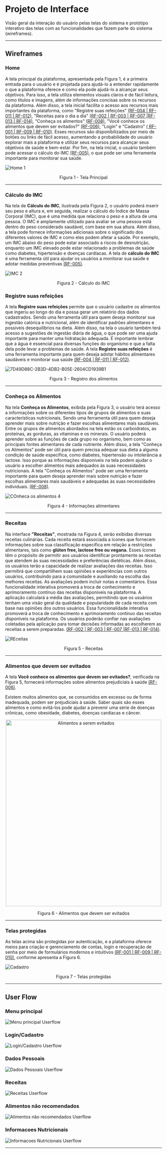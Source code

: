 
# Projeto de Interface

Visão geral da interação do usuário pelas telas do sistema e protótipo interativo das telas com as funcionalidades que fazem parte do sistema (wireframes).

________________________________________________________________________________________________________________________________________________________

## Wireframes

### Home


A tela principal da plataforma, apresentada pela Figura 1, é a primeira entrada para o usuário e é projetada para ajudá-lo a entender rapidamente o que a plataforma oferece e como ela pode ajudá-lo a alcançar seus objetivos. Para isso, a tela utiliza elementos visuais claros e de fácil leitura, como títulos e imagens, além de informações concisas sobre os recursos da plataforma.
Além disso, a tela inicial facilita o acesso aos recursos mais importantes da plataforma, como "Registre suas refeições" [(RF-004 | RF-011 | RF-012)](especification.md#requisitos), "Receitas para o dia a dia" [(RF-002 | RF-003 | RF-007 |RF-013 | RF-014)](especification.md#requisitos), "Conheça os alimentos" [(RF-008)](especification.md#requisitos), "Você conhece os alimentos que devem ser evitados?" [(RF-006)](especification.md#requisitos), "Login" e "Cadastro" [( RF-001 | RF-009 | RF-010)](especification.md#requisitos). Esses recursos são disponibilizados por meio de botões ou links de fácil acesso, aumentando a probabilidade do usuário explorar mais a plataforma e utilizar seus recursos para alcançar seus objetivos de saúde e bem-estar.
Por fim, na tela inicial, o usuário também pode acessar o cálculo do IMC [(RF-005)](especification.md#requisitos), o que pode ser uma ferramenta importante para monitorar sua saúde.


![Home 1](https://github.com/ICEI-PUC-Minas-PMV-SI/pmv-si-2023-1-e1-proj-web-t3-alimentacao_saudavel/assets/125522668/51249834-4a55-4e71-a00b-18edd7a90bfe)


<p align="center">
  Figura 1 - Tela Principal
</p>

________________________________________________________________________________________________________________________________________________________
### Cálculo do IMC


Na tela de **Cálculo do IMC**, ilustrada pela Figura 2, o usuário poderá inserir seu peso e altura e, em seguida, realizar o cálculo do Índice de Massa Corporal (IMC), que é uma medida que relaciona o peso e a altura de uma pessoa. O IMC é amplamente utilizado para avaliar se uma pessoa está dentro do peso considerado saudável, com base em sua altura.
Além disso, a tela pode fornece informações adicionais sobre o significado dos diferentes valores de IMC e como eles podem afetar a saúde. Por exemplo, um IMC abaixo do peso pode estar associado a riscos de desnutrição, enquanto um IMC elevado pode estar relacionado a problemas de saúde como diabetes, hipertensão e doenças cardíacas.
A tela de **cálculo do IMC** é uma ferramenta útil para ajudar os usuários a monitorar sua saúde e adotar medidas preventivas [(RF-005)](especification.md#requisitos).

![IMC 2](https://github.com/ICEI-PUC-Minas-PMV-SI/pmv-si-2023-1-e1-proj-web-t3-alimentacao_saudavel/assets/125522668/5ab2df4c-53ea-4e1a-8b6e-d4f28b032cbc)

<p align="center">
   Figura 2 - Cálculo do IMC
</p>

### Registre suas refeições

A tela **Registre suas refeições** permite que o usuário cadastre os alimentos que ingeriu ao longo do dia e possa gerar um relatório dos dados cadastrados. Sendo uma ferramenta útil para quem deseja monitorar sua ingestão calórica e nutricional, além de identificar padrões alimentares e possíveis desequilíbrios na dieta.
Além disso, na tela o usuário também terá acesso a sugestões de ingestão diária de água, o que pode ser uma ajuda importante para manter uma hidratação adequada. É importante lembrar que a água é essencial para diversas funções do organismo e que a falta dela pode levar a problemas de saúde.
A tela **Registre suas refeições** é uma ferramenta importante para quem deseja adotar hábitos alimentares saudáveis e monitorar sua saúde [(RF-004 | RF-011 | RF-012)](especification.md#requisitos).

![7D49D88C-2B3D-4DB2-B05E-2604CD1939B1](https://github.com/ICEI-PUC-Minas-PMV-SI/pmv-si-2023-1-e1-proj-web-t3-alimentacao_saudavel/assets/125522668/15681d21-d776-4c34-89c5-4c58c4046993)

<p align="center">
  Figura 3 - Registro dos alimentos
</p>

________________________________________________________________________________________________________________________________________________________
### Conheça os Alimentos

Na tela **Conheça os Alimentos**, exibida pela Figura 3,  o usuário terá acesso a informações sobre os diferentes tipos de grupos de alimentos e suas características nutricionais. Sendo uma ferramenta útil para quem deseja aprender mais sobre nutrição e fazer escolhas alimentares mais saudáveis.
Entre os grupos de alimentos abordados na tela estão os carboidratos, as proteínas, as gorduras, as vitaminas e os minerais. O usuário poderá aprender sobre as funções de cada grupo no organismo, bem como as principais fontes alimentares de cada nutriente.
Além disso, a tela "Conheça os Alimentos" pode ser útil para quem precisa adequar sua dieta a alguma condição de saúde específica, como diabetes, hipertensão ou intolerância a lactose. Isso porque as informações disponíveis na tela podem ajudar o usuário a escolher alimentos mais adequados às suas necessidades nutricionais.
A tela "Conheça os Alimentos" pode ser uma ferramenta importante para quem deseja aprender mais sobre nutrição e fazer escolhas alimentares mais saudáveis e adequadas às suas necessidades individuais. 
 [(RF-008)](especification.md#requisitos).

![COnheca os alimentos 4](https://github.com/ICEI-PUC-Minas-PMV-SI/pmv-si-2023-1-e1-proj-web-t3-alimentacao_saudavel/assets/125522668/99e4cc51-6a41-4c18-a54a-2f7e2c0667a4)


<p align="center">
  Figura 4 - Informações alimentares
</p>

________________________________________________________________________________________________________________________________________________________
### Receitas

Na interface **"Receitas"**, mostrada na Figura 4, serão exibidas diversas receitas culinárias. Cada receita estará associada a ícones que fornecem informações sobre sua classificação específica em relação a restrições alimentares, tais como **glúten free, lactose free ou vegana.** Esses ícones têm o propósito de permitir aos usuários identificar prontamente as receitas que atendem às suas necessidades e preferências dietéticas. Além disso, os usuários terão a capacidade de realizar avaliações das receitas. Isso permitirá que compartilhem suas opiniões e experiências com outros usuários, contribuindo para a comunidade e auxiliando na escolha das melhores receitas. As avaliações podem incluir notas e comentários. Essa funcionalidade interativa promoverá a troca de conhecimento e aprimoramento contínuo das receitas disponíveis na plataforma. A aplicação calculará a média das avaliações, permitindo que os usuários tenham uma visão geral da qualidade e popularidade de cada receita com base nas opiniões dos outros usuários. Essa funcionalidade interativa promoverá a troca de conhecimento e aprimoramento contínuo das receitas disponíveis na plataforma. Os usuários poderão confiar nas avaliações coletadas pela aplicação para tomar decisões informadas ao escolherem as receitas a serem preparadas. [(RF-002 | RF-003 | RF-007 |RF-013 | RF-014)](especification.md#requisitos).


![REceitas](https://github.com/ICEI-PUC-Minas-PMV-SI/pmv-si-2023-1-e1-proj-web-t3-alimentacao_saudavel/assets/125522668/a438c731-c584-48ba-a252-9b91246fd96a)

<p align="center">
   Figura 5 - Receitas
</p>

________________________________________________________________________________________________________________________________________________________
### Alimentos que devem ser evitados

A tela **Você conhece os alimentos que devem ser evitados?**, verificada na Figura 5, fornecerá informações sobre alimentos prejudiciais à saúde [(RF-006)](especification.md#requisitos).

Existem muitos alimentos que, se consumidos em excesso ou de forma inadequada, podem ser prejudiciais à saúde. Saber quais são esses alimentos e como evitá-los pode ajudar a prevenir uma série de doenças crônicas, como obesidade, diabetes, doenças cardíacas e câncer.



 
<div align="center">
  <img src="https://github.com/ICEI-PUC-Minas-PMV-SI/pmv-si-2023-1-e1-proj-web-t3-alimentacao_saudavel/assets/125522668/e8533bd2-fbb1-40e2-98ed-75882f27d5c9" width="500" height="600" alt="Alimentos a serem evitados">
</div>

 <p align="center">
   Figura 6 - Alimentos que devem ser evitados
</p>
 </div>


_______________________________________________________________________________________________________________________________________________________
### Telas protegidas

As telas acima são protegidas por autenticação, e a plataforma oferece meios para criação e gerenciamento de contas, login e recuperação de senha por meio de formulários modernos e intuitivos [(RF-001 | RF-009 | RF-010)](especification.md#requisitos), conforme apresenta a Figura 6.

![Cadastro](https://github.com/ICEI-PUC-Minas-PMV-SI/pmv-si-2023-1-e1-proj-web-t3-alimentacao_saudavel/assets/125522668/073fa15e-18d8-4c5c-bc19-9e9055063efc)


<p align="center">
   Figura 7 - Telas protegidas
</p>

________________________________________________________________________________________________________________________________________________________


## User Flow

### Menu principal

![Menu principal Userflow](img/FlowHomePage.png)

### Login/Cadastro

![Login/Cadastro Userflow](img/FlowLogin.png)

### Dados Pessoais

![Dados Pessoais Userflow](img/FlowDadosPessoais.png)

### Receitas

![Receitas Userflow](img/FlowReceitas.png)

### Alimentos não recomendados

![Alimentos não recomendados Userflow](img/FlowAlimentosEvitados.png)

### Informacoes Nutricionais

![Informacoes Nutricionais Userflow](img/FlowInformacoesNutricionais.png)

---

